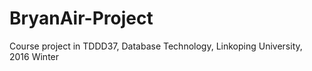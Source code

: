 # BryanAir-Project
Course project in TDDD37, Database Technology, Linkoping University, 2016 Winter
